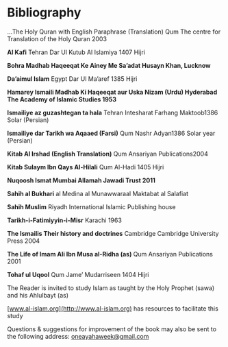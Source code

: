 Bibliography
============

...The Holy Quran with English Paraphrase (Translation) Qum The centre
for Translation of the Holy Quran 2003

**Al Kafi** Tehran Dar Ul Kutub Al Islamiya 1407 Hijri

**Bohra Madhab Haqeeqat Ke Ainey Me Sa’adat Husayn Khan, Lucknow**

**Da’aimul Islam** Egypt Dar Ul Ma’aref 1385 Hijri

**Hamarey Ismaili Madhab Ki Haqeeqat aur Uska Nizam (Urdu) Hyderabad The
Academy of Islamic Studies 1953**

**Ismailiye az guzashtegan ta hala** Tehran Intesharat Farhang
Maktoob1386 Solar (Persian)

**Ismailiye dar Tarikh wa Aqaaed (Farsi)** Qum Nashr Adyan1386 Solar
year (Persian)

**Kitab Al Irshad (English Translation)** Qum Ansariyan Publications2004

**Kitab Sulaym Ibn Qays Al-Hilali** Qum Al-Hadi 1405 Hijri

**Nuqoosh Ismat Mumbai Allamah Jawadi Trust 2011**

**Sahih al Bukhari** al Medina al Munawwaraal Maktabat al Salafiat

**Sahih Muslim** Riyadh International Islamic Publishing house

**Tarikh-i-Fatimiyyin-i-Misr** Karachi 1963

**The Ismailis Their history and doctrines** Cambridge Cambridge
University Press 2004

**The Life of Imam Ali Ibn Musa al-Ridha (as)** Qum Ansariyan
Publications 2001

**Tohaf ul Uqool** Qum Jame’ Mudarriseen 1404 Hijri

The Reader is invited to study Islam as taught by the Holy Prophet
(sawa) and his Ahlulbayt (as)

[www.al-islam.org](http://www.al-islam.org) has resources to facilitate
this study

Questions & suggestions for improvement of the book may also be sent to
the following address:
<oneayahaweek@gmail.com>


